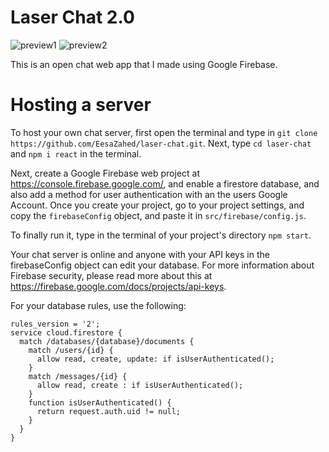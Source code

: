 # Laser Chat 2.0

![preview1](https://user-images.githubusercontent.com/97064249/165634136-f3b4b5b7-f149-4510-9794-8ba76b4c09fe.png)
![preview2](https://user-images.githubusercontent.com/97064249/165634139-60734209-bf49-4a57-8f1e-84195c7c09cc.png)

This is an open chat web app that I made using Google Firebase.

# Hosting a server

To host your own chat server, first open the terminal and type in `git clone https://github.com/EesaZahed/laser-chat.git`. Next, type `cd laser-chat` and `npm i react` in the terminal.

Next, create a Google Firebase web project at https://console.firebase.google.com/, and enable a firestore database, and also add a method for user authentication with an the users Google Account. Once you create your project, go to your project settings, and copy the `firebaseConfig` object, and paste it in `src/firebase/config.js`.

To finally run it, type in the terminal of your project's directory `npm start`.

Your chat server is online and anyone with your API keys in the firebaseConfig object can edit your database. For more information about Firebase security, please read more about this at https://firebase.google.com/docs/projects/api-keys.

For your database rules, use the following:

```
rules_version = '2';
service cloud.firestore {
  match /databases/{database}/documents {
    match /users/{id} {
      allow read, create, update: if isUserAuthenticated();
    }
    match /messages/{id} {
      allow read, create : if isUserAuthenticated();
    }
    function isUserAuthenticated() {
      return request.auth.uid != null;
    }
  }
}
```
